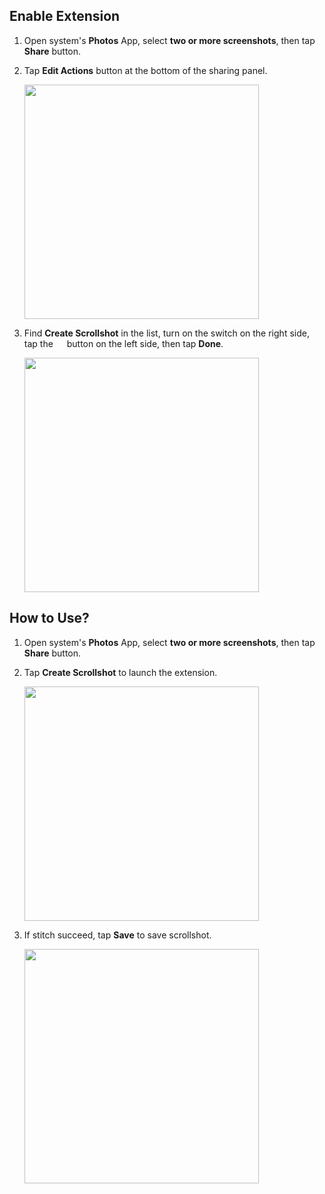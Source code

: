 ## Enable Extension

1. Open system's **Photos** App, select **two or more screenshots**, then tap **Share** button.

2. Tap **Edit Actions** button at the bottom of the sharing panel.

    <img src="/assets/guide-create-scrollshot-1.jpg" width="375" >

3. Find **Create Scrollshot** in the list, turn on the switch on the right side, tap the <img src="/assets/guide-plus.png" style="height:1em !important; vertical-align:-10%"> button on the left side, then tap **Done**.

    <img src="/assets/guide-create-scrollshot-2.jpg" width="375" >

## How to Use?

1. Open system's **Photos** App, select **two or more screenshots**, then tap **Share** button.

2. Tap **Create Scrollshot** to launch the extension.

    <img src="/assets/guide-create-scrollshot-3.jpg" width="375" >

3. If stitch succeed, tap **Save** to save scrollshot.

    <img src="/assets/guide-create-scrollshot-4.jpg" width="375" >
